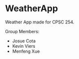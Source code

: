 # WeatherApp
 
Weather App made for CPSC 254.  
  
Group Members:  
- Josue Cota  
- Kevin Viers  
- Menfeng Xue  
